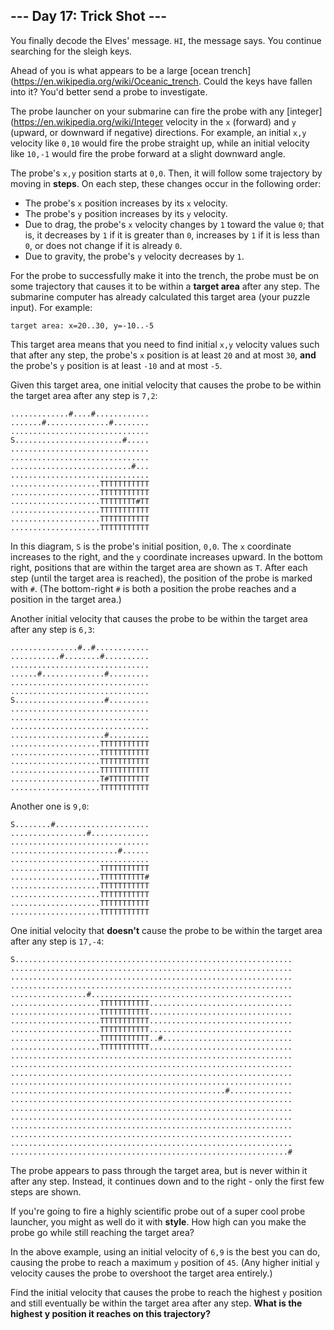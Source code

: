 ## --- Day 17: Trick Shot ---
You finally decode the Elves' message. `HI`, the message says. You continue searching for the sleigh keys.
 
Ahead of you is what appears to be a large [ocean trench](https://en.wikipedia.org/wiki/Oceanic_trench. Could the keys have fallen into it? You'd better send a probe to investigate.
 
The probe launcher on your submarine can fire the probe with any [integer](https://en.wikipedia.org/wiki/Integer velocity in the `x` (forward) and `y` (upward, or downward if negative) directions. For example, an initial `x,y` velocity like `0,10` would fire the probe straight up, while an initial velocity like `10,-1` would fire the probe forward at a slight downward angle.
 
The probe's `x,y` position starts at `0,0`. Then, it will follow some trajectory by moving in **steps**. On each step, these changes occur in the following order:
 
- The probe's `x` position increases by its `x` velocity.
- The probe's `y` position increases by its `y` velocity.
- Due to drag, the probe's `x` velocity changes by `1` toward the value `0`; that is, it decreases by `1` if it is greater than `0`, increases by `1` if it is less than `0`, or does not change if it is already `0`.
- Due to gravity, the probe's `y` velocity decreases by `1`.
 
For the probe to successfully make it into the trench, the probe must be on some trajectory that causes it to be within a **target area** after any step. The submarine computer has already calculated this target area (your puzzle input). For example:
 
```
target area: x=20..30, y=-10..-5
```
 
This target area means that you need to find initial `x,y` velocity values such that after any step, the probe's `x` position is at least `20` and at most `30`, **and** the probe's `y` position is at least `-10` and at most `-5`.
 
Given this target area, one initial velocity that causes the probe to be within the target area after any step is `7,2`:
 
```
.............#....#............
.......#..............#........
...............................
S........................#.....
...............................
...............................
...........................#...
...............................
....................TTTTTTTTTTT
....................TTTTTTTTTTT
....................TTTTTTTT#TT
....................TTTTTTTTTTT
....................TTTTTTTTTTT
....................TTTTTTTTTTT
```
 
In this diagram, `S` is the probe's initial position, `0,0`. The `x` coordinate increases to the right, and the `y` coordinate increases upward. In the bottom right, positions that are within the target area are shown as `T`. After each step (until the target area is reached), the position of the probe is marked with `#`. (The bottom-right `#` is both a position the probe reaches and a position in the target area.)
 
Another initial velocity that causes the probe to be within the target area after any step is `6,3`:
 
```
...............#..#............
...........#........#..........
...............................
......#..............#.........
...............................
...............................
S....................#.........
...............................
...............................
...............................
.....................#.........
....................TTTTTTTTTTT
....................TTTTTTTTTTT
....................TTTTTTTTTTT
....................TTTTTTTTTTT
....................T#TTTTTTTTT
....................TTTTTTTTTTT
```
 
Another one is `9,0`:
 
```
S........#.....................
.................#.............
...............................
........................#......
...............................
....................TTTTTTTTTTT
....................TTTTTTTTTT#
....................TTTTTTTTTTT
....................TTTTTTTTTTT
....................TTTTTTTTTTT
....................TTTTTTTTTTT
```
 
One initial velocity that **doesn't** cause the probe to be within the target area after any step is `17,-4`:
 
```
S..............................................................
...............................................................
...............................................................
...............................................................
.................#.............................................
....................TTTTTTTTTTT................................
....................TTTTTTTTTTT................................
....................TTTTTTTTTTT................................
....................TTTTTTTTTTT................................
....................TTTTTTTTTTT..#.............................
....................TTTTTTTTTTT................................
...............................................................
...............................................................
...............................................................
...............................................................
................................................#..............
...............................................................
...............................................................
...............................................................
...............................................................
...............................................................
...............................................................
..............................................................#
```
 
The probe appears to pass through the target area, but is never within it after any step. Instead, it continues down and to the right - only the first few steps are shown.
 
If you're going to fire a highly scientific probe out of a super cool probe launcher, you might as well do it with **style**. How high can you make the probe go while still reaching the target area?
 
In the above example, using an initial velocity of `6,9` is the best you can do, causing the probe to reach a maximum `y` position of `45`. (Any higher initial `y` velocity causes the probe to overshoot the target area entirely.)
 
Find the initial velocity that causes the probe to reach the highest `y` position and still eventually be within the target area after any step. **What is the highest y position it reaches on this trajectory?**
 